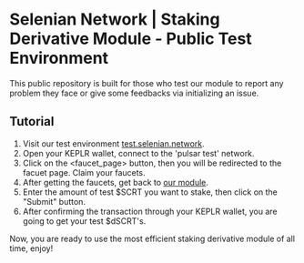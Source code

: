 # Selenian Network | Staking Derivative Module - Public Test Environment

This public repository is built for those who test our module to report any problem they face or give some feedbacks via initializing an issue.

## Tutorial

1. Visit our test environment [test.selenian.network](http://test.selenian.network).
2. Open your KEPLR wallet, connect to the 'pulsar test' network.
3. Click on the <faucet_page> button, then you will be redirected to the facuet page. Claim your faucets.
4. After getting the faucets, get back to [our module](http://test.selenian.network).
5. Enter the amount of test $SCRT you want to stake, then click on the "Submit" button.
6. After confirming the transaction through your KEPLR wallet, you are going to get your test $dSCRT's.

Now, you are ready to use the most efficient staking derivative module of all time, enjoy!
